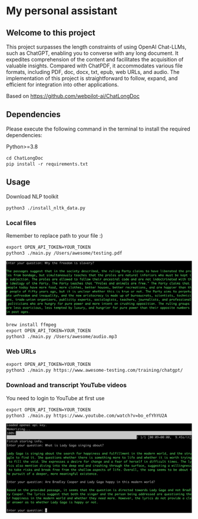# My personal assistant

## Welcome to this project

This project surpasses the length constraints of using OpenAI Chat-LLMs, such as ChatGPT, enabling you to converse with
any long document. It expedites comprehension of the content and facilitates the acquisition of valuable insights.
Compared with ChatPDF, it accommodates various file formats, including PDF, doc, docx, txt, epub, web URLs, and audio.
The implementation of this project is straightforward to follow, expand, and efficient for integration into other
applications.

Based on https://github.com/webpilot-ai/ChatLongDoc

## Dependencies

Please execute the following command in the terminal to install the required dependencies:

Python>=3.8

```shell
cd ChatLongDoc
pip install -r requirements.txt
```

## Usage

Download NLP toolkit

```shell
python3 ./install_nltk_data.py
```

### Local files

Remember to replace path to your file :)

```shell
export OPEN_API_TOKEN=YOUR_TOKEN
python3 ./main.py /Users/awesome/testing.pdf
```

![](1984.png)

```shell
brew install ffmpeg
export OPEN_API_TOKEN=YOUR_TOKEN
python3 ./main.py /Users/awesome/audio.mp3
```

### Web URLs

```shell
export OPEN_API_TOKEN=YOUR_TOKEN
python3 ./main.py https://www.awesome-testing.com/training/chatgpt/
```

### Download and transcript YouTube videos

You need to login to YouTube at first use

```shell
export OPEN_API_TOKEN=YOUR_TOKEN
python3 ./main.py https://www.youtube.com/watch?v=bo_efYhYU2A
```

![](chat.png)